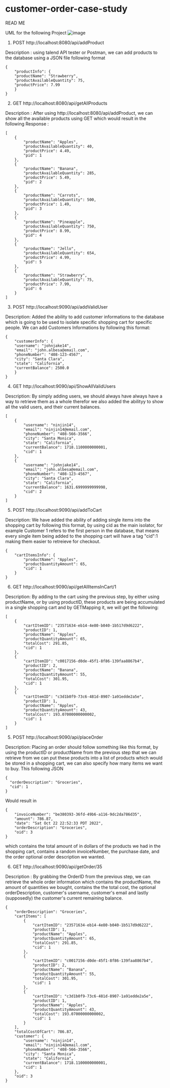 # customer-order-case-study
READ ME

UML for the following Project
![image](https://user-images.githubusercontent.com/107880782/197141984-046080f2-991e-4aee-ba52-712b875c2a31.png)

1. POST http://localhost:8080/api/addProduct

Description : using talend API tester or Postman, we can add products to the database using a JSON file following format
```
{
    "productInfo": {
    "productName": "Strawberry",
    "productAvailableQuantity": 75,
    "productPrice": 7.99
    }
}
```

2. GET  http://localhost:8080/api/getAllProducts

Description : After using http://localhost:8080/api/addProduct, we can show all the available products using GET which would result in the following
Response : 
```
[
    {
        "productName": "Apples",
        "productAvailableQuantity": 40,
        "productPrice": 4.49,
        "pid": 1
    },
    {
        "productName": "Banana",
        "productAvailableQuantity": 285,
        "productPrice": 5.49,
        "pid": 2
    },
    {
        "productName": "Carrots",
        "productAvailableQuantity": 500,
        "productPrice": 1.49,
        "pid": 3
    },
    {
        "productName": "Pineapple",
        "productAvailableQuantity": 750,
        "productPrice": 8.99,
        "pid": 4
    },
    {
        "productName": "Jello",
        "productAvailableQuantity": 654,
        "productPrice": 4.99,
        "pid": 5
    },
    {
        "productName": "Strawberry",
        "productAvailableQuantity": 75,
        "productPrice": 7.99,
        "pid": 6
    }
]
```

3. POST http://localhost:9090/api/addValidUser

Description: Added the ability to add customer informations to the database which is going to be used to isolate specific shopping cart for specific people.
We can add Customers Informations by following this format:

```
{
    "customerInfo": {
    "username": "johnjake14",
    "email": "john.albesa@email.com",
    "phoneNumber": "408-123-4567",
    "city": "Santa Clara",
    "state": "California",
    "currentBalance": 2500.0
    }
}
```

4. GET http://localhost:9090/api/ShowAllValidUsers

Description: By simply adding users, we should always have always have a way to retrieve them as a whole therefor we also added the abilityy to show all the valid users, and their current balances.

```
[
    {
        "username": "ninjin14",
        "email": "ninjin14@email.com",
        "phoneNumber": "408-566-3566",
        "city": "Santa Monica",
        "state": "California",
        "currentBalance": 1718.1100000000001,
        "cid": 1
    },
    {
        "username": "johnjake14",
        "email": "john.albesa@email.com",
        "phoneNumber": "408-123-4567",
        "city": "Santa Clara",
        "state": "California",
        "currentBalance": 1631.6999999999998,
        "cid": 2
    }
]
```

5. POST http://localhost:9090/api/addToCart

Description: We have added the ability of adding single items into the shopping cart by following this format, by using cid as the main isolator, for example Customer 1 refers to the first person in the database, that means every single item being added to the shopping cart will have a tag "cid":1 making them easier to retreieve for checkout.

```
{
    "cartItemsInfo": {
        "productName": "Apples",
        "productQuantityAmount": 65, 
        "cid": 1
    }
}
```

6. GET http://localhost:9090/api/getAllItemsInCart/1

Description: By adding to the cart using the previous step, by either using productName, or by using productID, these products are being accumulated in a single shopping cart and by GETMapping it, we will get the following:

```
[
    {
        "cartItemID": "23571634-eb14-4e80-b040-1b517d9d6222",
        "productID": 1,
        "productName": "Apples",
        "productQuantityAmount": 65,
        "totalCost": 291.85,
        "cid": 1
    },
    {
        "cartItemID": "c0017156-d0de-45f1-8f86-139faa8867b4",
        "productID": 2,
        "productName": "Banana",
        "productQuantityAmount": 55,
        "totalCost": 301.95,
        "cid": 1
    },
    {
        "cartItemID": "c3d1b0f9-73c6-481d-8907-1a91edde2a5e",
        "productID": 1,
        "productName": "Apples",
        "productQuantityAmount": 43,
        "totalCost": 193.07000000000002,
        "cid": 1
    }
]
```

5. POST http://localhost:9090/api/placeOrder


Description: Placing an order should follow something like this format, by using the productID or productName from the previous step that we can retrieve from
we can put these products into a list of products which would be stored in a shopping cart, we can also specify how many items we want to buy.
This following JSON
```
{
  "orderDescription": "Groceries",
  "cid": 1
}
```

Would result in 

```
{
    "invoiceNumber": "be380393-36fd-49b6-a116-9dc2da786d35",
    "amount": 786.87,
    "date": "Sat Oct 22 22:52:33 PDT 2022",
    "orderDescription": "Groceries",
    "oid": 3
}
```
which contains the total amount of in dollars of the products we had in the shopping cart, contains a random invoiceNumber, the purchase date, and the order optional order description we wanted.

6. GET http://localhost:9090/api/getOrder/35

Description : By grabbing the OrderID from the previous step, we can retrieve the whole order information which contains the productName, the amount of quantities we bought, contains the the total cost, the optional orderDescription, customer's username, customer's email and lastly (supposedly) the customer's current remaining balance.

```
{
    "orderDescription": "Groceries",
    "cartItems": [
        {
            "cartItemID": "23571634-eb14-4e80-b040-1b517d9d6222",
            "productID": 1,
            "productName": "Apples",
            "productQuantityAmount": 65,
            "totalCost": 291.85,
            "cid": 1
        },
        {
            "cartItemID": "c0017156-d0de-45f1-8f86-139faa8867b4",
            "productID": 2,
            "productName": "Banana",
            "productQuantityAmount": 55,
            "totalCost": 301.95,
            "cid": 1
        },
        {
            "cartItemID": "c3d1b0f9-73c6-481d-8907-1a91edde2a5e",
            "productID": 1,
            "productName": "Apples",
            "productQuantityAmount": 43,
            "totalCost": 193.07000000000002,
            "cid": 1
        }
    ],
    "totalCostOfCart": 786.87,
    "customer": {
        "username": "ninjin14",
        "email": "ninjin14@email.com",
        "phoneNumber": "408-566-3566",
        "city": "Santa Monica",
        "state": "California",
        "currentBalance": 1718.1100000000001,
        "cid": 1
    },
    "oid": 3
}
```
